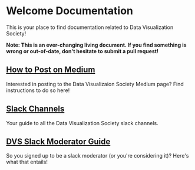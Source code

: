 # Welcome Documentation

This is your place to find documentation related to Data Visualization Society! 

**Note: This is an ever-changing living document. If you find something is wrong or out-of-date, don't hesitate to submit a pull request!**

## [How to Post on Medium](postToMedium.md)

Interested in posting to the Data Visualizaion Society Medium page? Find instructions to do so here!

## [Slack Channels](slackChannels.md)

Your guide to all the Data Visualization Society slack channels.

## [DVS Slack Moderator Guide](moderatorsGuide.md)

So you signed up to be a slack moderator (or you're considering it)? Here's what that entails!
